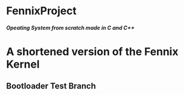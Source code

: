 # FennixProject
##### Opeating System from scratch made in C and C++

# A shortened version of the Fennix Kernel
## Bootloader Test Branch
